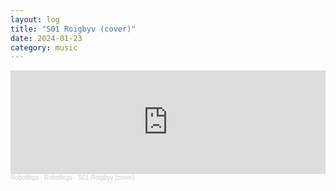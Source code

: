 ```yaml
---
layout: log
title: "S01 Roigbyv (cover)"
date: 2024-01-23
category: music
---
```


<iframe width="100%" height="166" scrolling="no" frameborder="no" allow="autoplay" src="https://w.soundcloud.com/player/?url=https%3A//api.soundcloud.com/tracks/1704534717&color=%23d2ce9e&auto_play=false&hide_related=false&show_comments=true&show_user=true&show_reposts=false&show_teaser=true"></iframe><div style="font-size: 10px; color: #cccccc;line-break: anywhere;word-break: normal;overflow: hidden;white-space: nowrap;text-overflow: ellipsis; font-family: Interstate,Lucida Grande,Lucida Sans Unicode,Lucida Sans,Garuda,Verdana,Tahoma,sans-serif;font-weight: 100;"><a href="https://soundcloud.com/aleksey-lobanov-1" title="Robotlegs" target="_blank" style="color: #cccccc; text-decoration: none;">Robotlegs</a> · <a href="https://soundcloud.com/aleksey-lobanov-1/robotlegs-s01-roigbyv-cover" title="Robotlegs - S01 Roigbyv (cover)" target="_blank" style="color: #cccccc; text-decoration: none;">Robotlegs - S01 Roigbyv (cover)</a></div>
